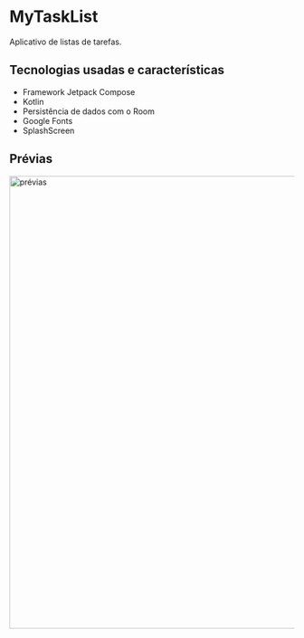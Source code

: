# MyTaskList
Aplicativo de listas de tarefas.


## Tecnologias usadas e características
- Framework Jetpack Compose
- Kotlin
- Persistência de dados com o Room
- Google Fonts
- SplashScreen

## Prévias
<img src="https://raw.githubusercontent.com/hugonscm/MyTaskList/master/Pr%C3%A9vias.png" alt="prévias" min-width="800px" max-width="800px" width="800px" >
